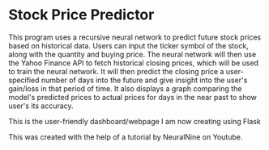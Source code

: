 # Stock Price Predictor

This program uses a recursive neural network to predict future stock prices based on historical data. Users can input the ticker symbol of the stock, along with the quantity and buying price. The neural network will then use the Yahoo Finance API to fetch historical closing prices, which will be used to train the neural network. It will then predict the closing price a user-specified number of days into the future and give insight into the user's gain/loss in that period of time. It also displays a graph comparing the model's predicted prices to actual prices for days in the near past to show user's its accuracy. 

This is the user-friendly dashboard/webpage I am now creating using Flask

This was created with the help of a tutorial by NeuralNine on Youtube.
